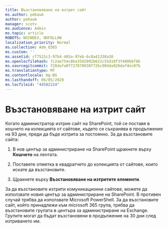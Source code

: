 ```yaml
---
title: Възстановяване на изтрит сайт
ms.author: pebaum
author: pebaum
manager: scotv
ms.audience: Admin
ms.topic: article
ROBOTS: NOINDEX, NOFOLLOW
localization_priority: Normal
ms.collection: Adm_O365
ms.custom: ''
ms.assetid: cf7521c3-97b4-465a-97eb-6c0a41338a30
ms.openlocfilehash: 7c2ae754c86a3502092b622c55d18f3f4006bf8b
ms.sourcegitcommit: f28dafa0f727870038f72bc904da926daf4ec07b
ms.translationtype: MT
ms.contentlocale: bg-BG
ms.lasthandoff: 06/05/2020
ms.locfileid: "44582224"
---
```

# <a name="restore-a-deleted-site"></a>Възстановяване на изтрит сайт

Когато администратор изтрие сайт на SharePoint, той се поставя в кошчето на колекцията от сайтове, където се съхранява в продължение на 93 дни, преди да бъде изтрита за постоянно. За да възстановите сайта:
  
1. В нов център за администриране на SharePoint щракнете върху **Кошчето** на лентата. 
    
2. Поставете отметка в квадратчето до колекцията от сайтове, които искате да възстановите.
    
3. Щракнете върху **Възстановяване на изтритите елементи**.
    
За да възстановите изтрити комуникационни сайтове, можете да използвате новия център за администриране на SharePoint. В противен случай трябва да използвате Microsoft PowerShell. За да възстановите сайт, който принадлежи към microsoft 365 група, трябва да възстановите групата в центъра за администриране на Exchange. Групите могат да бъдат възстановени в продължение на 30 дни след изтриването им.
  

